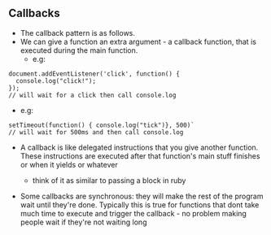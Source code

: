 ## Callbacks

* The callback pattern is as follows.
* We can give a function an extra argument - a callback function, that is executed during the main function.
  - e.g:

```
document.addEventListener('click', function() {
  console.log("click!");
});
// will wait for a click then call console.log
```
  - e.g:
```
setTimeout(function() { console.log("tick")}, 500)`
// will wait for 500ms and then call console.log
```
* A callback is like delegated instructions that you give another function. These instructions are executed after that function's main stuff finishes or when it yields or whatever
  - think of it as similar to passing a block in ruby

* Some callbacks are synchronous: they will make the rest of the program wait until they're done.
  Typically this is true for functions that dont take much time to execute and trigger the callback - no problem making people wait if they're not waiting long
